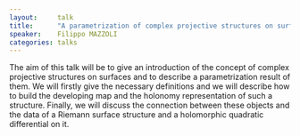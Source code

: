 ```yaml
---
layout:     talk
title:      "A parametrization of complex projective structures on surfaces"
speaker:    Filippo MAZZOLI
categories: talks
---
```

The aim of this talk will be to give an introduction of the concept of complex projective structures on surfaces and to describe a parametrization result of them. We will firstly give the necessary definitions and we will describe how to build the developing map and the holonomy representation of such a structure. Finally, we will discuss the connection between these objects and the data of a Riemann surface structure and a holomorphic quadratic differential on it.
